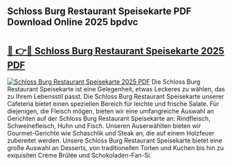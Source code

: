 ## Schloss Burg Restaurant Speisekarte PDF Download Online 2025 bpdvc

# <h2><a href="http://gc95w4.nevu.top/?p=Schloss+Burg+Restaurant+Speisekarte">🔗 👉🔴 Schloss Burg Restaurant Speisekarte 2025 PDF</a></h2>

[![Schloss Burg Restaurant Speisekarte 2025 PDF](https://i.imgur.com/dBaPXMq.png)](http://gc95w4.nevu.top/?p=Schloss+Burg+Restaurant+Speisekarte)
Die Schloss Burg Restaurant Speisekarte ist eine Gelegenheit, etwas Leckeres zu wählen, das zu Ihrem Lebensstil passt. Die Schloss Burg Restaurant Speisekarte unserer Cafeteria bietet einen speziellen Bereich für leichte und frische Salate. Für diejenigen, die Fleisch mögen, bieten wir eine umfangreiche Auswahl an Gerichten auf der Schloss Burg Restaurant Speisekarte an: Rindfleisch, Schweinefleisch, Huhn und Fisch. Unseren Auserwählten bieten wir Gourmet-Gerichte wie Schaschlik und Steak an, die auf einem Holzfeuer zubereitet werden. Unsere Schloss Burg Restaurant Speisekarte bietet eine große Auswahl an Desserts, von traditionellen Torten und Kuchen bis hin zu exquisiten Crème Brûlée und Schokoladen-Fan-Si.
